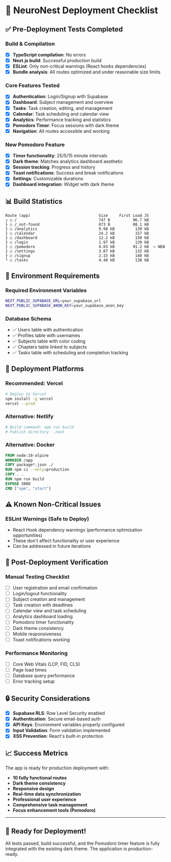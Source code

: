 # 🚀 NeuroNest Deployment Checklist

## ✅ Pre-Deployment Tests Completed

### Build & Compilation
- [x] **TypeScript compilation**: No errors
- [x] **Next.js build**: Successful production build
- [x] **ESLint**: Only non-critical warnings (React hooks dependencies)
- [x] **Bundle analysis**: All routes optimized and under reasonable size limits

### Core Features Tested
- [x] **Authentication**: Login/Signup with Supabase
- [x] **Dashboard**: Subject management and overview
- [x] **Tasks**: Task creation, editing, and management
- [x] **Calendar**: Task scheduling and calendar view
- [x] **Analytics**: Performance tracking and statistics
- [x] **Pomodoro Timer**: Focus sessions with dark theme
- [x] **Navigation**: All routes accessible and working

### New Pomodoro Feature
- [x] **Timer functionality**: 25/5/15 minute intervals
- [x] **Dark theme**: Matches analytics dashboard aesthetic
- [x] **Session tracking**: Progress and history
- [x] **Toast notifications**: Success and break notifications
- [x] **Settings**: Customizable durations
- [x] **Dashboard integration**: Widget with dark theme

## 📊 Build Statistics

```
Route (app)                              Size     First Load JS
┌ ○ /                                    747 B          96.7 kB
├ ○ /_not-found                          873 B          88.1 kB
├ ○ /analytics                           9.98 kB         139 kB
├ ○ /calendar                            24.2 kB         157 kB
├ ○ /dashboard                           12.2 kB         150 kB
├ ○ /login                               1.97 kB         139 kB
├ ○ /pomodoro                            4.03 kB        91.2 kB  ← NEW
├ ○ /settings                            3.07 kB         132 kB
├ ○ /signup                              2.15 kB         140 kB
└ ○ /tasks                               4.48 kB         138 kB
```

## 🔧 Environment Requirements

### Required Environment Variables
```bash
NEXT_PUBLIC_SUPABASE_URL=your_supabase_url
NEXT_PUBLIC_SUPABASE_ANON_KEY=your_supabase_anon_key
```

### Database Schema
- ✅ Users table with authentication
- ✅ Profiles table with usernames
- ✅ Subjects table with color coding
- ✅ Chapters table linked to subjects
- ✅ Tasks table with scheduling and completion tracking

## 🚀 Deployment Platforms

### Recommended: Vercel
```bash
# Deploy to Vercel
npm install -g vercel
vercel --prod
```

### Alternative: Netlify
```bash
# Build command: npm run build
# Publish directory: .next
```

### Alternative: Docker
```dockerfile
FROM node:18-alpine
WORKDIR /app
COPY package*.json ./
RUN npm ci --only=production
COPY . .
RUN npm run build
EXPOSE 3000
CMD ["npm", "start"]
```

## ⚠️ Known Non-Critical Issues

### ESLint Warnings (Safe to Deploy)
- React Hook dependency warnings (performance optimization opportunities)
- These don't affect functionality or user experience
- Can be addressed in future iterations

## 🎯 Post-Deployment Verification

### Manual Testing Checklist
- [ ] User registration and email confirmation
- [ ] Login/logout functionality
- [ ] Subject creation and management
- [ ] Task creation with deadlines
- [ ] Calendar view and task scheduling
- [ ] Analytics dashboard loading
- [ ] Pomodoro timer functionality
- [ ] Dark theme consistency
- [ ] Mobile responsiveness
- [ ] Toast notifications working

### Performance Monitoring
- [ ] Core Web Vitals (LCP, FID, CLS)
- [ ] Page load times
- [ ] Database query performance
- [ ] Error tracking setup

## 🔒 Security Considerations

- [x] **Supabase RLS**: Row Level Security enabled
- [x] **Authentication**: Secure email-based auth
- [x] **API Keys**: Environment variables properly configured
- [x] **Input Validation**: Form validation implemented
- [x] **XSS Prevention**: React's built-in protection

## 📈 Success Metrics

The app is ready for production deployment with:
- **10 fully functional routes**
- **Dark theme consistency**
- **Responsive design**
- **Real-time data synchronization**
- **Professional user experience**
- **Comprehensive task management**
- **Focus enhancement tools (Pomodoro)**

---

## 🎉 Ready for Deployment!

All tests passed, build successful, and the Pomodoro timer feature is fully integrated with the existing dark theme. The application is production-ready.